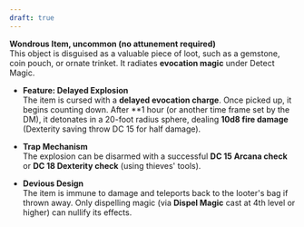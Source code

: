 ```yaml
---
draft: true
---
```

**Wondrous Item, uncommon (no attunement required)**  
This object is disguised as a valuable piece of loot, such as a gemstone, coin pouch, or ornate trinket. It radiates **evocation magic** under Detect Magic.

- **Feature: Delayed Explosion**  
    The item is cursed with a **delayed evocation charge**. Once picked up, it begins counting down. After **1 hour (or another time frame set by the DM), it detonates in a 20-foot radius sphere, dealing **10d8 fire damage** (Dexterity saving throw DC 15 for half damage).
    
- **Trap Mechanism**  
    The explosion can be disarmed with a successful **DC 15 Arcana check** or **DC 18 Dexterity check** (using thieves' tools).
    
- **Devious Design**  
    The item is immune to damage and teleports back to the looter's bag if thrown away. Only dispelling magic (via **Dispel Magic** cast at 4th level or higher) can nullify its effects.